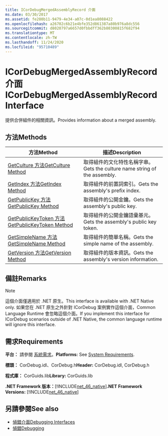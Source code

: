 ```yaml
---
title: ICorDebugMergedAssemblyRecord 介面
ms.date: 03/30/2017
ms.assetid: fe280b11-9479-4e34-a07c-0d1ea8088422
ms.openlocfilehash: a26702c6b21e4bfe352d861387a80b976a8dc556
ms.sourcegitcommit: d8020797a6657d0fbbdff362b80300815f682f94
ms.translationtype: MT
ms.contentlocale: zh-TW
ms.lasthandoff: 11/24/2020
ms.locfileid: "95710489"
---
```

# <a name="icordebugmergedassemblyrecord-interface"></a><span data-ttu-id="c9ca8-102">ICorDebugMergedAssemblyRecord 介面</span><span class="sxs-lookup"><span data-stu-id="c9ca8-102">ICorDebugMergedAssemblyRecord Interface</span></span>

<span data-ttu-id="c9ca8-103">提供合併組件的相關資訊。</span><span class="sxs-lookup"><span data-stu-id="c9ca8-103">Provides information about a merged assembly.</span></span>  
  
## <a name="methods"></a><span data-ttu-id="c9ca8-104">方法</span><span class="sxs-lookup"><span data-stu-id="c9ca8-104">Methods</span></span>  
  
|<span data-ttu-id="c9ca8-105">方法</span><span class="sxs-lookup"><span data-stu-id="c9ca8-105">Method</span></span>|<span data-ttu-id="c9ca8-106">描述</span><span class="sxs-lookup"><span data-stu-id="c9ca8-106">Description</span></span>|  
|------------|-----------------|  
|[<span data-ttu-id="c9ca8-107">GetCulture 方法</span><span class="sxs-lookup"><span data-stu-id="c9ca8-107">GetCulture Method</span></span>](icordebugmergedassemblyrecord-getculture-method.md)|<span data-ttu-id="c9ca8-108">取得組件的文化特性名稱字串。</span><span class="sxs-lookup"><span data-stu-id="c9ca8-108">Gets the culture name string of the assembly.</span></span>|  
|[<span data-ttu-id="c9ca8-109">GetIndex 方法</span><span class="sxs-lookup"><span data-stu-id="c9ca8-109">GetIndex Method</span></span>](icordebugmergedassemblyrecord-getindex-method.md)|<span data-ttu-id="c9ca8-110">取得組件的前置詞索引。</span><span class="sxs-lookup"><span data-stu-id="c9ca8-110">Gets the assembly's prefix index.</span></span>|  
|[<span data-ttu-id="c9ca8-111">GetPublicKey 方法</span><span class="sxs-lookup"><span data-stu-id="c9ca8-111">GetPublicKey Method</span></span>](icordebugmergedassemblyrecord-getpublickey-method.md)|<span data-ttu-id="c9ca8-112">取得組件的公開金鑰。</span><span class="sxs-lookup"><span data-stu-id="c9ca8-112">Gets the assembly's public key.</span></span>|  
|[<span data-ttu-id="c9ca8-113">GetPublicKeyToken 方法</span><span class="sxs-lookup"><span data-stu-id="c9ca8-113">GetPublicKeyToken Method</span></span>](icordebugmergedassemblyrecord-getpublickeytoken-method.md)|<span data-ttu-id="c9ca8-114">取得組件的公開金鑰語彙基元。</span><span class="sxs-lookup"><span data-stu-id="c9ca8-114">Gets the assembly's public key token.</span></span>|  
|[<span data-ttu-id="c9ca8-115">GetSimpleName 方法</span><span class="sxs-lookup"><span data-stu-id="c9ca8-115">GetSimpleName Method</span></span>](icordebugmergedassemblyrecord-getsimplename-method.md)|<span data-ttu-id="c9ca8-116">取得組件的簡單名稱。</span><span class="sxs-lookup"><span data-stu-id="c9ca8-116">Gets the simple name of the assembly.</span></span>|  
|[<span data-ttu-id="c9ca8-117">GetVersion 方法</span><span class="sxs-lookup"><span data-stu-id="c9ca8-117">GetVersion Method</span></span>](icordebugmergedassemblyrecord-getversion-method.md)|<span data-ttu-id="c9ca8-118">取得組件的版本資訊。</span><span class="sxs-lookup"><span data-stu-id="c9ca8-118">Gets the assembly's version information.</span></span>|  
  
## <a name="remarks"></a><span data-ttu-id="c9ca8-119">備註</span><span class="sxs-lookup"><span data-stu-id="c9ca8-119">Remarks</span></span>  
  
> [!NOTE]
> <span data-ttu-id="c9ca8-120">這個介面僅適用於 .NET 原生。</span><span class="sxs-lookup"><span data-stu-id="c9ca8-120">This interface is available with .NET Native only.</span></span> <span data-ttu-id="c9ca8-121">如果您在 .NET 原生之外針對 ICorDebug 案例實作這個介面，Common Language Runtime 會忽略這個介面。</span><span class="sxs-lookup"><span data-stu-id="c9ca8-121">If you implement this interface for ICorDebug scenarios outside of .NET Native, the common language runtime will ignore this interface.</span></span>  
  
## <a name="requirements"></a><span data-ttu-id="c9ca8-122">需求</span><span class="sxs-lookup"><span data-stu-id="c9ca8-122">Requirements</span></span>  

 <span data-ttu-id="c9ca8-123">**平台：** 請參閱 [系統需求](../../get-started/system-requirements.md)。</span><span class="sxs-lookup"><span data-stu-id="c9ca8-123">**Platforms:** See [System Requirements](../../get-started/system-requirements.md).</span></span>  
  
 <span data-ttu-id="c9ca8-124">**標頭：** CorDebug.idl、CorDebug.h</span><span class="sxs-lookup"><span data-stu-id="c9ca8-124">**Header:** CorDebug.idl, CorDebug.h</span></span>  
  
 <span data-ttu-id="c9ca8-125">**程式庫：** CorGuids.lib</span><span class="sxs-lookup"><span data-stu-id="c9ca8-125">**Library:** CorGuids.lib</span></span>  
  
 <span data-ttu-id="c9ca8-126">**.NET Framework 版本：**[!INCLUDE[net_46_native](../../../../includes/net-46-native-md.md)]</span><span class="sxs-lookup"><span data-stu-id="c9ca8-126">**.NET Framework Versions:** [!INCLUDE[net_46_native](../../../../includes/net-46-native-md.md)]</span></span>  
  
## <a name="see-also"></a><span data-ttu-id="c9ca8-127">另請參閱</span><span class="sxs-lookup"><span data-stu-id="c9ca8-127">See also</span></span>

- [<span data-ttu-id="c9ca8-128">偵錯介面</span><span class="sxs-lookup"><span data-stu-id="c9ca8-128">Debugging Interfaces</span></span>](debugging-interfaces.md)
- [<span data-ttu-id="c9ca8-129">偵錯</span><span class="sxs-lookup"><span data-stu-id="c9ca8-129">Debugging</span></span>](index.md)

